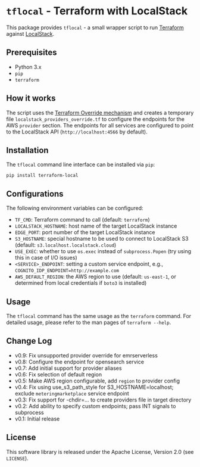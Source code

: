 # `tflocal` - Terraform with LocalStack

This package provides `tflocal` - a small wrapper script to run [Terraform](https://terraform.io) against [LocalStack](https://localstack.cloud).

## Prerequisites

* Python 3.x
* `pip`
* `terraform`

## How it works

The script uses the [Terraform Override mechanism](https://www.terraform.io/language/files/override) and creates a temporary file `localstack_providers_override.tf` to configure the endpoints for the AWS `provider` section. The endpoints for all services are configured to point to the LocalStack API (`http://localhost:4566` by default).

## Installation

The `tflocal` command line interface can be installed via `pip`:
```
pip install terraform-local
```

## Configurations

The following environment variables can be configured:
* `TF_CMD`: Terraform command to call (default: `terraform`)
* `LOCALSTACK_HOSTNAME`: host name of the target LocalStack instance
* `EDGE_PORT`: port number of the target LocalStack instance
* `S3_HOSTNAME`: special hostname to be used to connect to LocalStack S3 (default: `s3.localhost.localstack.cloud`)
* `USE_EXEC`: whether to use `os.exec` instead of `subprocess.Popen` (try using this in case of I/O issues)
* `<SERVICE>_ENDPOINT`: setting a custom service endpoint, e.g., `COGNITO_IDP_ENDPOINT=http://example.com`
* `AWS_DEFAULT_REGION`: the AWS region to use (default: `us-east-1`, or determined from local credentials if `boto3` is installed)

## Usage

The `tflocal` command has the same usage as the `terraform` command. For detailed usage,
please refer to the man pages of `terraform --help`.

## Change Log

* v0.9: Fix unsupported provider override for emrserverless
* v0.8: Configure the endpoint for opensearch service
* v0.7: Add initial support for provider aliases
* v0.6: Fix selection of default region
* v0.5: Make AWS region configurable, add `region` to provider config
* v0.4: Fix using use_s3_path_style for S3_HOSTNAME=localhost; exclude `meteringmarketplace` service endpoint
* v0.3: Fix support for -chdir=... to create providers file in target directory
* v0.2: Add ability to specify custom endpoints; pass INT signals to subprocess
* v0.1: Initial release

## License

This software library is released under the Apache License, Version 2.0 (see `LICENSE`).

[pypi-version]: https://img.shields.io/pypi/v/terraform-local.svg
[pypi]: https://pypi.org/project/terraform-local/
